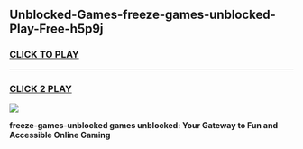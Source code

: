 
## Unblocked-Games-freeze-games-unblocked-Play-Free-h5p9j
<h3>
<a href="https://premium76.site?title=freeze-games-unblocked&ref=19M">CLICK TO PLAY</a></h3>
<hr>

<h3>
<a href="https://premium76.site?title=freeze-games-unblocked&ref=19M">CLICK 2 PLAY</a>
  
</h3>

<a href="https://premium76.site?title=freeze-games-unblocked&ref=19M"><img src="https://clearcache.store/games.png"></a>


**freeze-games-unblocked games unblocked: Your Gateway to Fun and Accessible Online Gaming**
